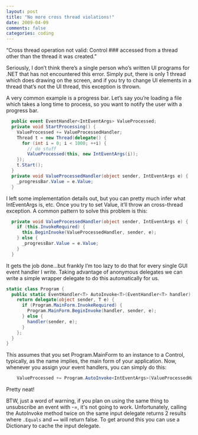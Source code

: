 ```yaml
---
layout: post
title: "No more cross thread violations!"
date: 2009-04-09
comments: false
categories: coding
---
```

“Cross thread operation not valid: Control ### accessed from a thread other than the thread it was created.”

Seriously, I don’t think there’s a single person who’s written UI programs for .NET that has not encountered this error.  Simply put, there is only 1 thread which does drawing on the screen, and if you try to change UI elements in a thread that’s not the UI thread, this exception is thrown.

A very common example is a progress bar.  Let’s say you’re loading a file which takes a long time to process, so you want to notify the user with a progress bar.
``` csharp
  public event EventHandler<IntEventArgs> ValueProcessed;
  private void StartProcessing() {
    ValueProcessed += ValueProcessedHandler;
    Thread t = new Thread(delegate() {
      for (int i = 0; i < 1000; ++i) {
        // do stuff
        ValueProcessed(this, new IntEventArgs(i));
    });
    t.Start();
  }
  private void ValueProcessedHandler(object sender, IntEventArgs e) {
    _progressBar.Value = e.Value;
  }
```
I left some implementation details out, but you can pretty much infer what IntEventArgs is, etc.  Once you try to set Value, it’ll throw an cross-thread exception.  A common pattern to solve this problem is this:
``` csharp
  private void ValueProcessedHandler(object sender, IntEventArgs e) {
    if (this.InvokeRequired) {
      this.BeginInvoke(ValueProcessedHandler, sender, e);
    } else {
      _progressBar.Value = e.Value;
    }
  }
```
It gets the job done…but frankly I’m too lazy to do that for every single GUI event handler I write.  Taking advantage of anonymous delegates we can write a simple wrapper delegate to do this automatically for us.
``` csharp
static class Program {
  public static EventHandler<T> AutoInvoke<T>(EventHandler<T> handler) where T : EventArgs {
    return delegate(object sender, T e) {
      if (Program.MainForm.InvokeRequired) {
        Program.MainForm.BeginInvoke(handler, sender, e);
      } else {
        handler(sender, e);
      }
    };
  }
}
```
This assumes that you set Program.MainForm to an instance to a Control, typically, as the name implies, the main form of your application.  Now, whenever you assign your event handlers, you can simply do this:
``` csharp
    ValueProcessed += Program.AutoInvoke<IntEventArgs>(ValueProcessedHandler);
```
Pretty neat!

BTW, just a word of warning, if you plan on using the same thing to unsubscribe an event with -=, it's not going to work.  Unfortunately, calling the AutoInvoke method twice on the same input delegate returns 2 results where `.Equals` and `==` will return false.  To get around this you can use a Dictionary to cache the input delegate.
